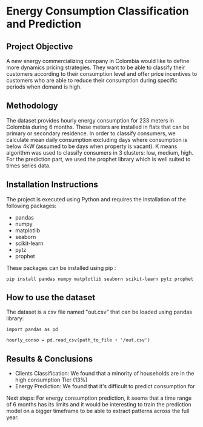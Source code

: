 # Energy Consumption Classification and Prediction

## Project Objective

A new energy commercializing company in Colombia would like to define more dynamics pricing strategies. They want to be able to classify their customers according to their consumption level and offer price incentives to customers who are able to reduce their consumption during specific periods when demand is high.

## Methodology

The dataset provides hourly energy consumption for 233 meters in Colombia during 6 months. 
These meters are installed in flats that can be primary or secondary residence.
In order to classify consumers, we calculate mean daily consumption excluding days where consumption is below 4kW (assumed to be days when property is vacant). K means algorithm was used to classify consumers in 3 clusters: low, medium, high.
For the prediction part, we used the prophet library which is well suited to times series data.

## Installation Instructions

The project is executed using Python and requires the installation of the following packages:
- pandas
- numpy
- matplotlib
- seaborn
- scikit-learn
- pytz
- prophet

These packages can be installed using pip :
```
pip install pandas numpy matplotlib seaborn scikit-learn pytz prophet
```

## How to use the dataset

The dataset is a csv file named "out.csv" that can be loaded using pandas library:
```
import pandas as pd

hourly_conso = pd.read_csv(path_to_file + '/out.csv')
```

## Results & Conclusions 

- Clients Classification: We found that a minority of households are in the high consumption Tier (13%)
- Energy Prediction: We found that it's difficult to predict consumption for

Next steps: For energy consumption prediction, it seems that a time range of 6 months has its limits and it would be interesting to train the prediction model on a bigger timeframe to be able to extract patterns across the full year.





